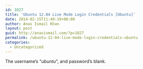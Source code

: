 ```yaml
---
id: 1027
title: 'Ubuntu 12.04 Live Mode Login Credentials [Ubuntu]'
date: 2014-02-15T11:49:19+00:00
author: Anas Ismail Khan
layout: post
guid: http://anasismail.com/?p=1027
permalink: /ubuntu-12-04-live-mode-login-credentials-ubuntu
categories:
  - Uncategorized
---
```

The username&#8217;s &#8220;_ubuntu_&#8220;, and password&#8217;s blank.